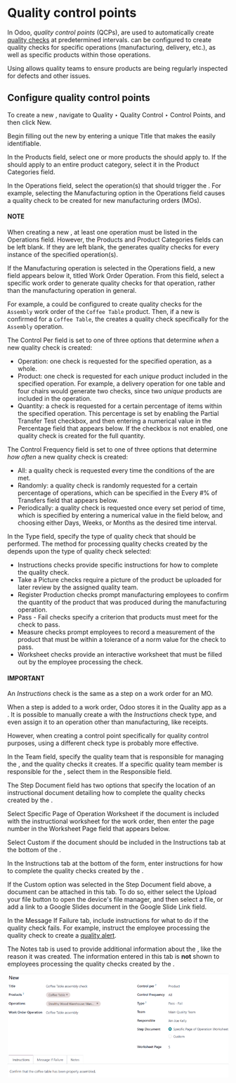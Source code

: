 # Quality control points

In Odoo, *quality control points* (QCPs), are used to automatically create [quality checks](applications/inventory_and_mrp/quality/quality_management/quality_checks.md) at predetermined intervals.  can be configured to create quality checks for
specific operations (manufacturing, delivery, etc.), as well as specific products within those
operations.

Using  allows quality teams to ensure products are being regularly inspected for defects and
other issues.

## Configure quality control points

To create a new , navigate to Quality ‣ Quality Control ‣ Control Points,
and then click New.

Begin filling out the new  by entering a unique Title that makes the  easily
identifiable.

In the Products field, select one or more products the  should apply to. If the
 should apply to an entire product category, select it in the Product Categories
field.

In the Operations field, select the operation(s) that should trigger the . For
example, selecting the Manufacturing option in the Operations field causes a
quality check to be created for new manufacturing orders (MOs).

#### NOTE
When creating a new , at least one operation must be listed in the Operations
field. However, the Products and Product Categories fields can be left
blank. If they are left blank, the  generates quality checks for every instance of the
specified operation(s).

If the Manufacturing operation is selected in the Operations field, a new
field appears below it, titled Work Order Operation. From this field, select a specific
work order to generate quality checks for that operation, rather than the manufacturing operation in
general.

For example, a  could be configured to create quality checks for the `Assembly` work order of
the `Coffee Table` product. Then, if a new  is confirmed for a `Coffee Table`, the  creates
a quality check specifically for the `Assembly` operation.

The Control Per field is set to one of three options that determine *when* a new quality
check is created:

- Operation: one check is requested for the specified operation, as a whole.
- Product: one check is requested for each *unique* product included in the specified
  operation. For example, a delivery operation for one table and four chairs would generate two
  checks, since two *unique* products are included in the operation.
- Quantity: a check is requested for a certain percentage of items within the specified
  operation. This percentage is set by enabling the Partial Transfer Test checkbox, and
  then entering a numerical value in the Percentage field that appears below. If the
  checkbox is not enabled, one quality check is created for the full quantity.

The Control Frequency field is set to one of three options that determine *how often* a
new quality check is created:

- All: a quality check is requested every time the conditions of the  are met.
- Randomly: a quality check is randomly requested for a certain percentage of
  operations, which can be specified in the Every #% of Transfers field that appears
  below.
- Periodically: a quality check is requested once every set period of time, which is
  specified by entering a numerical value in the field below, and choosing either Days,
  Weeks, or Months as the desired time interval.

In the Type field, specify the type of quality check that should be performed. The
method for processing quality checks created by the  depends upon the type of quality check
selected:

- Instructions checks provide specific instructions for how to complete the quality
  check.
- Take a Picture checks require a picture of the product be uploaded for later review by
  the assigned quality team.
- Register Production checks prompt manufacturing employees to confirm the quantity of
  the product that was produced during the manufacturing operation.
- Pass - Fail checks specify a criterion that products must meet for the check to pass.
- Measure checks prompt employees to record a measurement of the product that must be
  within a tolerance of a norm value for the check to pass.
- Worksheet checks provide an interactive worksheet that must be filled out by the
  employee processing the check.

#### IMPORTANT
An *Instructions* check is the same as a step on a work order for an MO.

When a step is added to a work order, Odoo stores it in the Quality app as a . It is
possible to manually create a  with the *Instructions* check type, and even assign it to an
operation other than manufacturing, like receipts.

However, when creating a control point specifically for quality control purposes, using a
different check type is probably more effective.

In the Team field, specify the quality team that is responsible for managing the ,
and the quality checks it creates. If a specific quality team member is responsible for the ,
select them in the Responsible field.

The Step Document field has two options that specify the location of an instructional
document detailing how to complete the quality checks created by the .

Select Specific Page of Operation Worksheet if the document is included with the
instructional worksheet for the work order, then enter the page number in the Worksheet
Page field that appears below.

Select Custom if the document should be included in the Instructions tab at
the bottom of the .

In the Instructions tab at the bottom of the form, enter instructions for how to
complete the quality checks created by the .

If the Custom option was selected in the Step Document field above, a
document can be attached in this tab. To do so, either select the Upload your file
button to open the device's file manager, and then select a file, or add a link to a Google Slides
document in the Google Slide Link field.

In the Message If Failure tab, include instructions for what to do if the quality check
fails. For example, instruct the employee processing the quality check to create a [quality
alert](applications/inventory_and_mrp/quality/quality_management/quality_alerts.md).

The Notes tab is used to provide additional information about the , like the reason
it was created. The information entered in this tab is **not** shown to employees processing the
quality checks created by the .

![A QCP configured to create Pass - Fail checks for a work order operation.](../../../../.gitbook/assets/qcp-form2.png)
